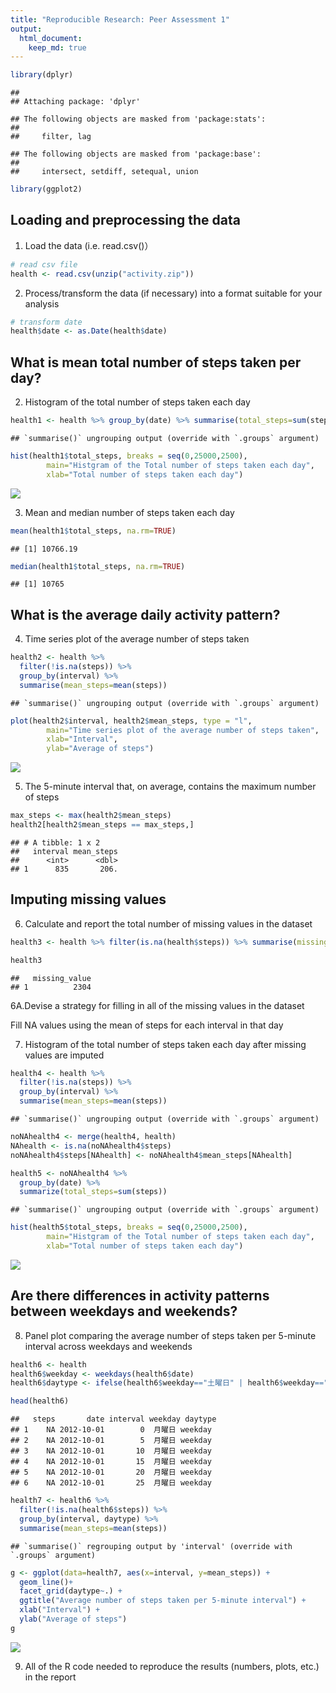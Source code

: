 ```yaml
---
title: "Reproducible Research: Peer Assessment 1"
output: 
  html_document:
    keep_md: true
---
```



```r
library(dplyr)
```

```
## 
## Attaching package: 'dplyr'
```

```
## The following objects are masked from 'package:stats':
## 
##     filter, lag
```

```
## The following objects are masked from 'package:base':
## 
##     intersect, setdiff, setequal, union
```

```r
library(ggplot2)
```

## Loading and preprocessing the data

1. Load the data (i.e. read.csv()）


```r
# read csv file
health <- read.csv(unzip("activity.zip"))
```

2. Process/transform the data (if necessary) into a format suitable for your analysis


```r
# transform date 
health$date <- as.Date(health$date)
```

## What is mean total number of steps taken per day?

2. Histogram of the total number of steps taken each day


```r
health1 <- health %>% group_by(date) %>% summarise(total_steps=sum(steps))
```

```
## `summarise()` ungrouping output (override with `.groups` argument)
```

```r
hist(health1$total_steps, breaks = seq(0,25000,2500),
        main="Histgram of the Total number of steps taken each day",
        xlab="Total number of steps taken each day")
```

![](PA1_template_files/figure-html/unnamed-chunk-4-1.png)<!-- -->

3. Mean and median number of steps taken each day


```r
mean(health1$total_steps, na.rm=TRUE)
```

```
## [1] 10766.19
```

```r
median(health1$total_steps, na.rm=TRUE)
```

```
## [1] 10765
```

## What is the average daily activity pattern?

4. Time series plot of the average number of steps taken


```r
health2 <- health %>% 
  filter(!is.na(steps)) %>% 
  group_by(interval) %>% 
  summarise(mean_steps=mean(steps))
```

```
## `summarise()` ungrouping output (override with `.groups` argument)
```

```r
plot(health2$interval, health2$mean_steps, type = "l",
        main="Time series plot of the average number of steps taken",
        xlab="Interval",
        ylab="Average of steps")
```

![](PA1_template_files/figure-html/unnamed-chunk-6-1.png)<!-- -->

5. The 5-minute interval that, on average, contains the maximum number of steps


```r
max_steps <- max(health2$mean_steps)
health2[health2$mean_steps == max_steps,]
```

```
## # A tibble: 1 x 2
##   interval mean_steps
##      <int>      <dbl>
## 1      835       206.
```

## Imputing missing values

6. Calculate and report the total number of missing values in the dataset


```r
health3 <- health %>% filter(is.na(health$steps)) %>% summarise(missing_value=n())

health3
```

```
##   missing_value
## 1          2304
```

6A.Devise a strategy for filling in all of the missing values in the dataset

Fill NA values using the mean of steps for each interval in that day


7. Histogram of the total number of steps taken each day after missing values are imputed


```r
health4 <- health %>% 
  filter(!is.na(steps)) %>% 
  group_by(interval) %>% 
  summarise(mean_steps=mean(steps))
```

```
## `summarise()` ungrouping output (override with `.groups` argument)
```

```r
noNAhealth4 <- merge(health4, health)
NAhealth <- is.na(noNAhealth4$steps)
noNAhealth4$steps[NAhealth] <- noNAhealth4$mean_steps[NAhealth]

health5 <- noNAhealth4 %>%
  group_by(date) %>%
  summarize(total_steps=sum(steps))
```

```
## `summarise()` ungrouping output (override with `.groups` argument)
```

```r
hist(health5$total_steps, breaks = seq(0,25000,2500),
        main="Histgram of the Total number of steps taken each day",
        xlab="Total number of steps taken each day")
```

![](PA1_template_files/figure-html/unnamed-chunk-9-1.png)<!-- -->

## Are there differences in activity patterns between weekdays and weekends?

8. Panel plot comparing the average number of steps taken per 5-minute interval across weekdays and weekends


```r
health6 <- health
health6$weekday <- weekdays(health6$date)
health6$daytype <- ifelse(health6$weekday=="土曜日" | health6$weekday=="日曜日", "weekend","weekday")

head(health6)
```

```
##   steps       date interval weekday daytype
## 1    NA 2012-10-01        0  月曜日 weekday
## 2    NA 2012-10-01        5  月曜日 weekday
## 3    NA 2012-10-01       10  月曜日 weekday
## 4    NA 2012-10-01       15  月曜日 weekday
## 5    NA 2012-10-01       20  月曜日 weekday
## 6    NA 2012-10-01       25  月曜日 weekday
```

```r
health7 <- health6 %>% 
  filter(!is.na(health6$steps)) %>% 
  group_by(interval, daytype) %>% 
  summarise(mean_steps=mean(steps))
```

```
## `summarise()` regrouping output by 'interval' (override with `.groups` argument)
```

```r
g <- ggplot(data=health7, aes(x=interval, y=mean_steps)) + 
  geom_line()+
  facet_grid(daytype~.) +
  ggtitle("Average number of steps taken per 5-minute interval") +
  xlab("Interval") +
  ylab("Average of steps") 
g
```

![](PA1_template_files/figure-html/unnamed-chunk-10-1.png)<!-- -->

9. All of the R code needed to reproduce the results (numbers, plots, etc.) in the report


